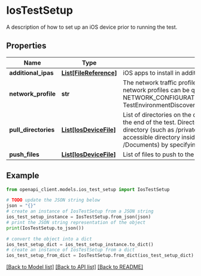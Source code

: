 # IosTestSetup

A description of how to set up an iOS device prior to running the test.

## Properties

Name | Type | Description | Notes
------------ | ------------- | ------------- | -------------
**additional_ipas** | [**List[FileReference]**](FileReference.md) | iOS apps to install in addition to those being directly tested. | [optional] 
**network_profile** | **str** | The network traffic profile used for running the test. Available network profiles can be queried by using the NETWORK_CONFIGURATION environment type when calling TestEnvironmentDiscoveryService.GetTestEnvironmentCatalog. | [optional] 
**pull_directories** | [**List[IosDeviceFile]**](IosDeviceFile.md) | List of directories on the device to upload to Cloud Storage at the end of the test. Directories should either be in a shared directory (such as /private/var/mobile/Media) or within an accessible directory inside the app&#39;s filesystem (such as /Documents) by specifying the bundle ID. | [optional] 
**push_files** | [**List[IosDeviceFile]**](IosDeviceFile.md) | List of files to push to the device before starting the test. | [optional] 

## Example

```python
from openapi_client.models.ios_test_setup import IosTestSetup

# TODO update the JSON string below
json = "{}"
# create an instance of IosTestSetup from a JSON string
ios_test_setup_instance = IosTestSetup.from_json(json)
# print the JSON string representation of the object
print(IosTestSetup.to_json())

# convert the object into a dict
ios_test_setup_dict = ios_test_setup_instance.to_dict()
# create an instance of IosTestSetup from a dict
ios_test_setup_from_dict = IosTestSetup.from_dict(ios_test_setup_dict)
```
[[Back to Model list]](../README.md#documentation-for-models) [[Back to API list]](../README.md#documentation-for-api-endpoints) [[Back to README]](../README.md)


